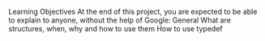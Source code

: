 Learning Objectives
At the end of this project, you are expected to be able to explain to anyone, without the help of Google:
General
What are structures, when, why and how to use them
How to use typedef


